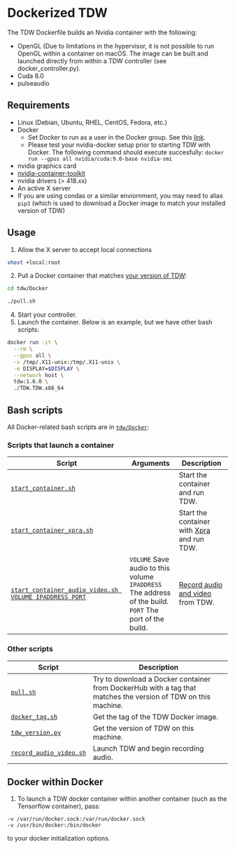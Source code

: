 # Dockerized TDW

The TDW Dockerfile builds an Nvidia container with the following:

- OpenGL (Due to limitations in the hypervisor, it is not possible to run OpenGL within a container on macOS. The image can be built and launched directly from within a TDW controller (see docker_controller.py).
- Cuda 8.0
- pulseaudio

## Requirements

* Linux (Debian, Ubuntu, RHEL, CentOS, Fedora, etc.)
* Docker
	* Set Docker to run as a user in the Docker group. See this [link](https://www.digitalocean.com/community/tutorials/how-to-install-and-use-docker-on-ubuntu-16-04).
	* Please test your nvidia-docker setup prior to starting TDW with Docker. The following command should execute succesfully: `docker run --gpus all nvidia/cuda:9.0-base nvidia-smi`
* nvidia graphics card
* [nvidia-container-toolkit](https://github.com/NVIDIA/nvidia-docker)
* nvidia drivers (> 418.xx)
* An active X server
* If you are using condas or a similar enviornment, you may need to alias `pip3` (which is used to download a Docker image to match your installed version of TDW)

## Usage

1. Allow the X server to accept local connections

```bash
xhost +local:root
```

2. Pull a Docker container that matches [your version of TDW](../python/tdw.md):

```bash
cd tdw/Docker
```


```bash
./pull.sh
```

4. Start your controller.
5. Launch the container. Below is an example, but we have other bash scripts:

```bash
docker run -it \
  --rm \
  --gpus all \
  -v /tmp/.X11-unix:/tmp/.X11-unix \
  -e DISPLAY=$DISPLAY \
  --network host \
  tdw:1.6.0 \
  ./TDW.TDW.x86_64
```

## Bash scripts

All Docker-related bash scripts are in [`tdw/Docker`](https://github.com/threedworld-mit/tdw/tree/master/Docker):

### Scripts that launch a container

| Script                                                       | Arguments                                                    | Description                                                  |
| ------------------------------------------------------------ | ------------------------------------------------------------ | ------------------------------------------------------------ |
| [`start_container.sh`](https://github.com/threedworld-mit/tdw/tree/master/Docker/start_container.sh) |                                                              | Start the container and run TDW.                             |
| [`start_container_xpra.sh`](https://github.com/threedworld-mit/tdw/tree/master/Docker/start_container_xpra.sh) |                                                              | Start the container with [Xpra](../misc_frontend/xpra.md) and run TDW. |
| [`start_container_audio_video.sh VOLUME IPADDRESS PORT`](https://github.com/threedworld-mit/tdw/tree/master/Docker/start_container_audio.sh) | `VOLUME` Save audio to this volume<br>`IPADDRESS` The address of the build.<br>`PORT` The port of the build. | [Record audio and video](../misc_frontend/video.md) from TDW. |

### Other scripts

| Script                                                       | Description                                                  |
| ------------------------------------------------------------ | ------------------------------------------------------------ |
| [`pull.sh`](https://github.com/threedworld-mit/tdw/tree/master/Docker/pull.sh) | Try to download a Docker container from DockerHub with a tag that matches the version of TDW on this machine. |
| [`docker_tag.sh`](https://github.com/threedworld-mit/tdw/tree/master/Docker/docker_tag.sh) | Get the tag of the TDW Docker image.                         |
| [`tdw_version.py`](https://github.com/threedworld-mit/tdw/tree/master/Docker/tdw_version.py) | Get the version of TDW on this machine.                      |
| [`record_audio_video.sh`](https://github.com/threedworld-mit/tdw/tree/master/Docker/record_audio.sh) | Launch TDW and begin recording audio.                        |


## Docker within Docker

1. To launch a TDW docker container within another container (such as the Tensorflow container), pass:
```
-v /var/run/docker.sock:/var/run/docker.sock
-v /usr/bin/docker:/bin/docker
```
to your docker initialization options. 
